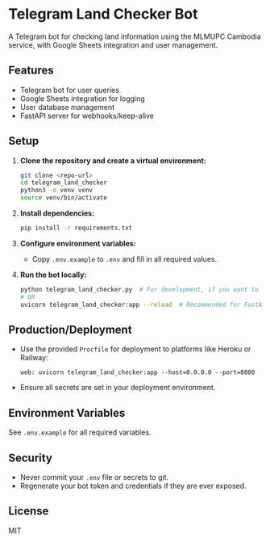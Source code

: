 # Telegram Land Checker Bot

A Telegram bot for checking land information using the MLMUPC Cambodia service, with Google Sheets integration and user management.

## Features
- Telegram bot for user queries
- Google Sheets integration for logging
- User database management
- FastAPI server for webhooks/keep-alive

## Setup

1. **Clone the repository and create a virtual environment:**
   ```sh
   git clone <repo-url>
   cd telegram_land_checker
   python3 -m venv venv
   source venv/bin/activate
   ```
2. **Install dependencies:**
   ```sh
   pip install -r requirements.txt
   ```
3. **Configure environment variables:**
   - Copy `.env.example` to `.env` and fill in all required values.

4. **Run the bot locally:**
   ```sh
   python telegram_land_checker.py  # For development, if you want to run the script directly
   # OR
   uvicorn telegram_land_checker:app --reload  # Recommended for FastAPI development
   ```

## Production/Deployment
- Use the provided `Procfile` for deployment to platforms like Heroku or Railway:
  ```
  web: uvicorn telegram_land_checker:app --host=0.0.0.0 --port=8080
  ```
- Ensure all secrets are set in your deployment environment.

## Environment Variables
See `.env.example` for all required variables.

## Security
- Never commit your `.env` file or secrets to git.
- Regenerate your bot token and credentials if they are ever exposed.

## License
MIT
